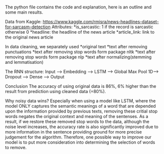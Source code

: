 The python file contains the code and explanation, here is an outline and some main results.

Data from Kaggle: https://www.kaggle.com/rmisra/news-headlines-dataset-for-sarcasm-detection
Attributes:
              *is_sarcastic: 1 if the record is sarcastic otherwise 0
              *headline: the headline of the news article
              *article_link: link to the original news article

In data cleaning, we separately used 
              *original text
              *text after removing punctuations
              *text after removing stop words form package nltk
              *text after removing stop words form package nlp
              *text after normalizing(stemming and lemmatisation)
 
The RNN structure:
Input --> Embedding --> LSTM --> Global Max Pool 1D--> Dropout --> Dense --> Output

Conclusion
The accuracy of using original data is 86%, 6% higher than the result from prediction using cleaned data (=80%).

Why noisy data wins?
Especially when using a model like LSTM, where the model ONLY captures the semantic meanings of a word that are depended upon the information provided by previous texts, removing these critial stop words negates the original context and meaning of the sentenses. As a result, if we restore these removed stop words to the data, although the noise level increases, the accuracy rate is also significantly improved due to more information in the sentence providing ground for more precise judgement for the algorithm. Therefore, one possible way to improve our model is to put more consideration into determining the selection of words to remove.
